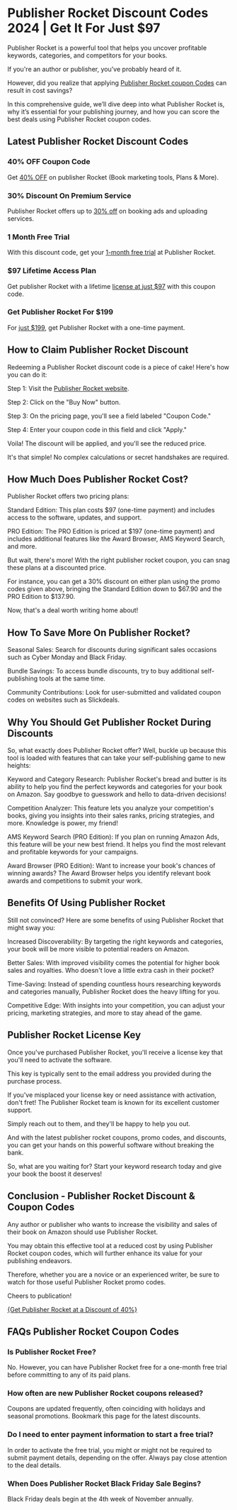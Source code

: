 # Publisher Rocket Discount Codes 2024 | Get It For Just $97

Publisher Rocket is a powerful tool that helps you uncover profitable keywords, categories, and competitors for your books.

If you're an author or publisher, you've probably heard of it.

However, did you realize that applying [Publisher Rocket coupon Codes](https://bit.ly/3XKLNep) can result in cost savings?

In this comprehensive guide, we’ll dive deep into what Publisher Rocket is, why it’s essential for your publishing journey, and how you can score the best deals using Publisher Rocket coupon codes.

## Latest Publisher Rocket Discount Codes

### 40% OFF Coupon Code

Get [40% OFF](https://bit.ly/3XKLNep) on publisher Rocket (Book marketing tools, Plans & More).

### 30% Discount On Premium Service

Publisher Rocket offers up to [30% off](https://bit.ly/3XKLNep) on booking ads and uploading services.

### 1 Month Free Trial

With this discount code, get your [1-month free trial](https://bit.ly/3XKLNep) at Publisher Rocket.

### $97 Lifetime Access Plan

Get publisher Rocket with a lifetime [license at just $97](https://bit.ly/3XKLNep) with this coupon code.

### Get Publisher Rocket For $199

For [just $199](https://bit.ly/3XKLNep), get Publisher Rocket with a one-time payment.

## How to Claim Publisher Rocket Discount

Redeeming a Publisher Rocket discount code is a piece of cake! Here's how you can do it:

Step 1: Visit the [Publisher Rocket website](https://bit.ly/3XKLNep).

Step 2: Click on the "Buy Now" button.

Step 3: On the pricing page, you'll see a field labeled "Coupon Code."

Step 4: Enter your coupon code in this field and click "Apply."

Voila! The discount will be applied, and you'll see the reduced price.

It's that simple! No complex calculations or secret handshakes are required.

## How Much Does Publisher Rocket Cost?

Publisher Rocket offers two pricing plans:

Standard Edition: This plan costs $97 (one-time payment) and includes access to the software, updates, and support.

PRO Edition: The PRO Edition is priced at $197 (one-time payment) and includes additional features like the Award Browser, AMS Keyword Search, and more.

But wait, there's more! With the right publisher rocket coupon, you can snag these plans at a discounted price.

For instance, you can get a 30% discount on either plan using the promo codes given above, bringing the Standard Edition down to $67.90 and the PRO Edition to $137.90.

Now, that's a deal worth writing home about!

## How To Save More On Publisher Rocket?

Seasonal Sales: Search for discounts during significant sales occasions such as Cyber Monday and Black Friday.

Bundle Savings: To access bundle discounts, try to buy additional self-publishing tools at the same time.

Community Contributions: Look for user-submitted and validated coupon codes on websites such as Slickdeals.

## Why You Should Get Publisher Rocket During Discounts

So, what exactly does Publisher Rocket offer? Well, buckle up because this tool is loaded with features that can take your self-publishing game to new heights:

Keyword and Category Research: Publisher Rocket's bread and butter is its ability to help you find the perfect keywords and categories for your book on Amazon. Say goodbye to guesswork and hello to data-driven decisions!

Competition Analyzer: This feature lets you analyze your competition's books, giving you insights into their sales ranks, pricing strategies, and more. Knowledge is power, my friend!

AMS Keyword Search (PRO Edition): If you plan on running Amazon Ads, this feature will be your new best friend. It helps you find the most relevant and profitable keywords for your campaigns.

Award Browser (PRO Edition): Want to increase your book's chances of winning awards? The Award Browser helps you identify relevant book awards and competitions to submit your work.

## Benefits Of Using Publisher Rocket

Still not convinced? Here are some benefits of using Publisher Rocket that might sway you:

Increased Discoverability: By targeting the right keywords and categories, your book will be more visible to potential readers on Amazon.

Better Sales: With improved visibility comes the potential for higher book sales and royalties. Who doesn't love a little extra cash in their pocket?

Time-Saving: Instead of spending countless hours researching keywords and categories manually, Publisher Rocket does the heavy lifting for you.

Competitive Edge: With insights into your competition, you can adjust your pricing, marketing strategies, and more to stay ahead of the game.

## Publisher Rocket License Key

Once you've purchased Publisher Rocket, you'll receive a license key that you'll need to activate the software.

This key is typically sent to the email address you provided during the purchase process.

If you've misplaced your license key or need assistance with activation, don't fret! The Publisher Rocket team is known for its excellent customer support.

Simply reach out to them, and they'll be happy to help you out.

And with the latest publisher rocket coupons, promo codes, and discounts, you can get your hands on this powerful software without breaking the bank.

So, what are you waiting for? Start your keyword research today and give your book the boost it deserves!

## Conclusion - Publisher Rocket Discount & Coupon Codes

Any author or publisher who wants to increase the visibility and sales of their book on Amazon should use Publisher Rocket.

You may obtain this effective tool at a reduced cost by using Publisher Rocket coupon codes, which will further enhance its value for your publishing endeavors.

Therefore, whether you are a novice or an experienced writer, be sure to watch for those useful Publisher Rocket promo codes.

Cheers to publication!

[{Get Publisher Rocket at a Discount of 40%}](https://bit.ly/3XKLNep)

## FAQs Publisher Rocket Coupon Codes

### Is Publisher Rocket Free?

No. However, you can have Publisher Rocket free for a one-month free trial before committing to any of its paid plans.

### How often are new Publisher Rocket coupons released?

Coupons are updated frequently, often coinciding with holidays and seasonal promotions. Bookmark this page for the latest discounts.

### Do I need to enter payment information to start a free trial?

In order to activate the free trial, you might or might not be required to submit payment details, depending on the offer. Always pay close attention to the deal details.

### When Does Publisher Rocket Black Friday Sale Begins?

Black Friday deals begin at the 4th week of November annually.

